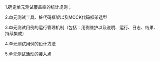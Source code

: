
1.确定单元测试覆盖率的统计规则；

2.单元测试工具、桩代码框架以及MOCK代码框架选型

3.单元测试用例的运行管理机制（包括：用例维护以及说明、运行、日志、结果、持续集成）

4.单元测试用例的设计方法

5.单元测试活动的接入点


